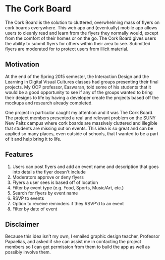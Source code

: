 # The Cork Board

The Cork Board is the solution to cluttered, overwhelming mass of flyers on cork boards everywhere.  This web app and (eventually) mobile app allows users to cleanly read and learn from the flyers they normally would, except from the comfort of their homes or on the go.  The Cork Board gives users the ability to submit flyers for others within their area to see.  Submitted flyers are moderated for to protect users from illicit material.

## Motivation

At the end of the Spring 2015 semester, the Interaction Design and the Learning in Digital Visual Cultures classes had groups presenting their final projects.  My OOP professor, Easwaran, told some of his students that it would be a good opportunity to see if any of the groups wanted to bring their designs to life by having a developer create the projects based off the mockups and research already completed.

One project in particular caught my attention and it was The Cork Board.  The project members presented a real and relevant problem on the SUNY New Paltz campus where cork boards are massively cluttered and illegible that students are missing out on events.  This idea is so great and can be applied so many places, even outside of schools, that I wanted to be a part of it and help bring it to life.

## Features

1. Users can post flyers and add an event name and description that goes into details the flyer doesn't include
2. Moderators approve or deny flyers
3. Flyers a user sees is based off of location
4. Filter by event type (e.g. Food, Sports, Music/Art, etc.)
5. Search for flyers by event name
6. RSVP to events
7. Option to receive reminders if they RSVP'd to an event
8. Filter by date of event

## Disclaimer

Because this idea isn't my own, I emailed graphic design teacher, Professor Papaelias, and asked if she can assist me in contacting the project members so I can get permission from them to build the app as well as possibly involve them.
